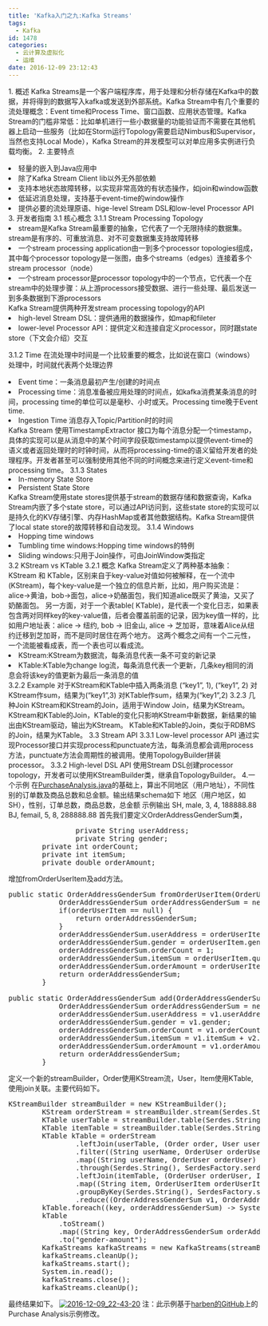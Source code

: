 ```yaml
---
title: 'Kafka入门之九:Kafka Streams'
tags:
  - Kafka
id: 1478
categories:
  - 云计算及虚拟化
  - 运维
date: 2016-12-09 23:12:43
---
```


1\. 概述
Kafka Streams是一个客户端程序库，用于处理和分析存储在Kafka中的数据，并将得到的数据写入kafka或发送到外部系统。Kafka Stream中有几个重要的流处理概念：Event time和Process Time、窗口函数、应用状态管理。Kafka Stream的门槛非常低：比如单机进行一些小数据量的功能验证而不需要在其他机器上启动一些服务（比如在Storm运行Topology需要启动Nimbus和Supervisor，当然也支持Local Mode），Kafka Stream的并发模型可以对单应用多实例进行负载均衡。
2\. 主要特点
	<li>轻量的嵌入到Java应用中</li>
	<li>除了Kafka Stream Client lib以外无外部依赖</li>
	<li>支持本地状态故障转移，以实现非常高效的有状态操作，如join和window函数</li>
	<li>低延迟消息处理，支持基于event-time的window操作</li>
	<li>提供必要的流处理原语、hige-level Stream DSL和low-level Processor API</li>
3\. 开发者指南
3.1 核心概念
3.1.1 Stream Processing Topology
	<li>stream是Kafka Stream最重要的抽象，它代表了一个无限持续的数据集。stream是有序的、可重放消息、对不可变数据集支持故障转移</li>
	<li>一个stream processing application由一到多个processor topologies组成，其中每个processor topology是一张图，由多个streams（edges）连接着多个stream processor（node）</li>
	<li>一个stream processor是processor topology中的一个节点，它代表一个在stream中的处理步骤：从上游processors接受数据、进行一些处理、最后发送一到多条数据到下游processors</li>
Kafka Stream提供两种开发stream processing topology的API
	<li>high-level  Stream DSL：提供通用的数据操作，如map和fileter</li>
	<li>lower-level Processor API：提供定义和连接自定义processor，同时跟state store（下文会介绍）交互</li>

3.1.2 Time
在流处理中时间是一个比较重要的概念，比如说在窗口（windows）处理中，时间就代表两个处理边界
	<li>Event time：一条消息最初产生/创建的时间点</li>
	<li>Processing time：消息准备被应用处理的时间点，如kafka消费某条消息的时间，processing time的单位可以是毫秒、小时或天。Processing time晚于Event time.</li>
	<li>Ingestion Time 消息存入Topic/Partition时的时间</li>
Kafka Stream 使用TimestampExtractor 接口为每个消息分配一个timestamp，具体的实现可以是从消息中的某个时间字段获取timestamp以提供event-time的语义或者返回处理时的时钟时间，从而将processing-time的语义留给开发者的处理程序。开发者甚至可以强制使用其他不同的时间概念来进行定义event-time和processing time。
3.1.3 States
	<li>In-memory State Store</li>
	<li>Persistent State Store</li>
Kafka Stream使用state stores提供基于stream的数据存储和数据查询，Kafka Stream内嵌了多个state store，可以通过API访问到，这些state store的实现可以是持久化的KV存储引擎、内存HashMap或者其他数据结构。Kafka Stream提供了local state store的故障转移和自动发现。
3.1.4 Windows
	<li>Hopping time windows</li>
	<li>Tumbling time windows:Hopping time windows的特例</li>
	<li>Sliding windows:只用于Join操作，可由JoinWindow类指定</li>
3.2 KStream vs KTable
3.2.1 概念
Kafka Stream定义了两种基本抽象：KStream 和 KTable，区别来自于key-value对值如何被解释，在一个流中(KStream)，每个key-value是一个独立的信息片断，比如，用户购买流是：alice->黄油，bob->面包，alice->奶酪面包，我们知道alice既买了黄油，又买了奶酪面包。
另一方面，对于一个表table( KTable)，是代表一个变化日志，如果表包含两对同样key的key-value值，后者会覆盖前面的记录，因为key值一样的，比如用户地址表：alice -> 纽约, bob -> 旧金山, alice -> 芝加哥，意味着Alice从纽约迁移到芝加哥，而不是同时居住在两个地方。
这两个概念之间有一个二元性，一个流能被看成表，而一个表也可以看成流。
	<li>KStream:KStream为数据流，每条消息代表一条不可变的新记录</li>
	<li>KTable:KTable为change log流，每条消息代表一个更新，几条key相同的消息会将该key的值更新为最后一条消息的值</li>
3.2.2 Example
对于KStream和KTable中插入两条消息 (“key1”, 1), (“key1”, 2) 
对KStream作sum，结果为(“key1”,3)
对KTable作sum，结果为(“key1”,2)
3.2.3 几种Join
KStream和KStream的Join，适用于Window Join，结果为KStream。
KStream和KTable的Join，KTable的变化只影响KStream中新数据，新结果的输出由KStream驱动，输出为KStream。
KTable和KTable的Join，类似于RDBMS的Join，结果为KTable。
3.3 Stream API
3.3.1 Low-level processor API 
通过实现Processor接口并实现process和punctuate方法，每条消息都会调用process方法，punctuate方法会周期性的被调用。使用TopologyBuilder拼装processor。
3.3.2 High-level DSL API
使用Stream DSL创建processor topology，开发者可以使用KStreamBuilder类，继承自TopologyBuilder。
4.一个示例
在[PurchaseAnalysis.java](https://github.com/habren/KafkaExample/tree/master/demokafka.0.10.1.0/src/main/java/com/jasongj/kafka/stream)的基础上，算出不同地区（用户地址），不同性别的订单数及商品总数和总金额。输出结果schema如下 
地区（用户地区，如SH），性别，订单总数，商品总数，总金额
示例输出
SH, male, 3, 4, 188888.88
BJ, femail, 5, 8, 288888.88
首先我们要定义OrderAddressGenderSum类，
<pre lang="java">
                private String userAddress;
                private String gender;
		private int orderCount;
		private int itemSum;
		private double orderAmount;</pre>
增加fromOrderUserItem及add方法。
<pre lang="java">
public static OrderAddressGenderSum fromOrderUserItem(OrderUserItem orderUserItem) {
			OrderAddressGenderSum orderAddressGenderSum = new OrderAddressGenderSum();
			if(orderUserItem == null) {
				return orderAddressGenderSum;
			}
			orderAddressGenderSum.userAddress = orderUserItem.userAddress;
			orderAddressGenderSum.gender = orderUserItem.gender;
			orderAddressGenderSum.orderCount = 1;
			orderAddressGenderSum.itemSum = orderUserItem.quantity;
			orderAddressGenderSum.orderAmount = orderUserItem.quantity * orderUserItem.itemPrice;
			return orderAddressGenderSum;
		}

public static OrderAddressGenderSum add(OrderAddressGenderSum v1, OrderAddressGenderSum v2) {
			OrderAddressGenderSum orderAddressGenderSum = new OrderAddressGenderSum();
			orderAddressGenderSum.userAddress = v1.userAddress;
			orderAddressGenderSum.gender = v1.gender;
			orderAddressGenderSum.orderCount = v1.orderCount + v2.orderCount;
			orderAddressGenderSum.itemSum = v1.itemSum + v2.itemSum;
			orderAddressGenderSum.orderAmount = v1.orderAmount + v2.orderAmount;
            return orderAddressGenderSum;
        }</pre>
定义一个新的streamBuilder，Order使用KStream流，User，Item使用KTable,使用join关联。主要代码如下。
<pre lang="java">
KStreamBuilder streamBuilder = new KStreamBuilder();
		KStream<String, Order> orderStream = streamBuilder.stream(Serdes.String(), SerdesFactory.serdFrom(Order.class), "orders");
		KTable<String, User> userTable = streamBuilder.table(Serdes.String(), SerdesFactory.serdFrom(User.class), "users", "users-state-store");
		KTable<String, Item> itemTable = streamBuilder.table(Serdes.String(), SerdesFactory.serdFrom(Item.class), "items", "items-state-store");
		KTable<String, OrderAddressGenderSum> kTable = orderStream
				.leftJoin(userTable, (Order order, User user) -> OrderUser.fromOrderUser(order, user), Serdes.String(), SerdesFactory.serdFrom(Order.class))
				.filter((String userName, OrderUser orderUser) -> orderUser.userAddress != null)
				.map((String userName, OrderUser orderUser) -> new KeyValue<String, OrderUser>(orderUser.itemName, orderUser))
				.through(Serdes.String(), SerdesFactory.serdFrom(OrderUser.class), (String key, OrderUser orderUser, int numPartitions) -> (orderUser.getItemName().hashCode() & 0x7FFFFFFF) % numPartitions, "orderuser-repartition-by-item")
				.leftJoin(itemTable, (OrderUser orderUser, Item item) ->OrderUserItem.fromOrderUser(orderUser, item), Serdes.String(),SerdesFactory.serdFrom(OrderUser.class))
		        .map((String item, OrderUserItem orderUserItem) -> KeyValue.<String, OrderAddressGenderSum>pair(orderUserItem.userAddress + orderUserItem.gender,OrderAddressGenderSum.fromOrderUserItem(orderUserItem)))
		        .groupByKey(Serdes.String(), SerdesFactory.serdFrom(OrderAddressGenderSum.class))
		        .reduce((OrderAddressGenderSum v1, OrderAddressGenderSum v2) -> OrderAddressGenderSum.add(v1, v2),"gender-amount-state-store");			
		kTable.foreach((key, orderAddressGenderSum) -> System.out.printf("%s\n", orderAddressGenderSum.toString()));
        kTable
        	.toStream()
        	.map((String key, OrderAddressGenderSum orderAddressGenderSum) -> new KeyValue<String, String>(key,orderAddressGenderSum.printSelf()))
        	.to("gender-amount");
		KafkaStreams kafkaStreams = new KafkaStreams(streamBuilder, props);
		kafkaStreams.cleanUp();
		kafkaStreams.start();		
		System.in.read();
		kafkaStreams.close();
		kafkaStreams.cleanUp();</pre>
最终结果如下。
[![2016-12-09_22-43-20](http://orufryv17.bkt.clouddn.com/wp-content/uploads/2016/12/2016-12-09_22-43-20.png)](http://orufryv17.bkt.clouddn.com/wp-content/uploads/2016/12/2016-12-09_22-43-20.png)
注：此示例基于[harben的GitHub](https://github.com/habren/KafkaExample)上的Purchase Analysis示例修改。